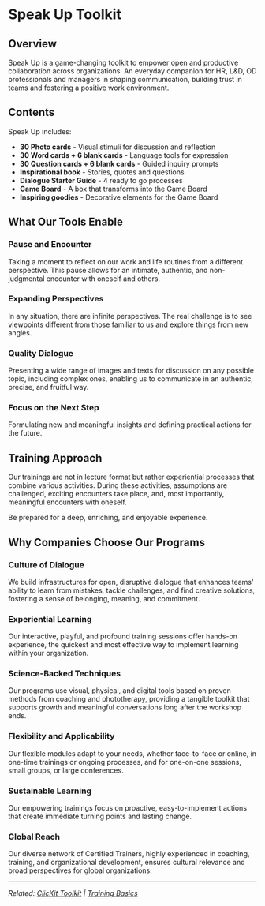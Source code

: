 # Speak Up Toolkit

## Overview

Speak Up is a game-changing toolkit to empower open and productive collaboration across organizations. An everyday companion for HR, L&D, OD professionals and managers in shaping communication, building trust in teams and fostering a positive work environment.

## Contents

Speak Up includes:

- **30 Photo cards** - Visual stimuli for discussion and reflection
- **30 Word cards + 6 blank cards** - Language tools for expression
- **30 Question cards + 6 blank cards** - Guided inquiry prompts
- **Inspirational book** - Stories, quotes and questions
- **Dialogue Starter Guide** - 4 ready to go processes
- **Game Board** - A box that transforms into the Game Board
- **Inspiring goodies** - Decorative elements for the Game Board

## What Our Tools Enable

### Pause and Encounter
Taking a moment to reflect on our work and life routines from a different perspective. This pause allows for an intimate, authentic, and non-judgmental encounter with oneself and others.

### Expanding Perspectives
In any situation, there are infinite perspectives. The real challenge is to see viewpoints different from those familiar to us and explore things from new angles.

### Quality Dialogue
Presenting a wide range of images and texts for discussion on any possible topic, including complex ones, enabling us to communicate in an authentic, precise, and fruitful way.

### Focus on the Next Step
Formulating new and meaningful insights and defining practical actions for the future.

## Training Approach

Our trainings are not in lecture format but rather experiential processes that combine various activities. During these activities, assumptions are challenged, exciting encounters take place, and, most importantly, meaningful encounters with oneself.

Be prepared for a deep, enriching, and enjoyable experience.

## Why Companies Choose Our Programs

### Culture of Dialogue
We build infrastructures for open, disruptive dialogue that enhances teams' ability to learn from mistakes, tackle challenges, and find creative solutions, fostering a sense of belonging, meaning, and commitment.

### Experiential Learning
Our interactive, playful, and profound training sessions offer hands-on experience, the quickest and most effective way to implement learning within your organization.

### Science-Backed Techniques
Our programs use visual, physical, and digital tools based on proven methods from coaching and phototherapy, providing a tangible toolkit that supports growth and meaningful conversations long after the workshop ends.

### Flexibility and Applicability
Our flexible modules adapt to your needs, whether face-to-face or online, in one-time trainings or ongoing processes, and for one-on-one sessions, small groups, or large conferences.

### Sustainable Learning
Our empowering trainings focus on proactive, easy-to-implement actions that create immediate turning points and lasting change.

### Global Reach
Our diverse network of Certified Trainers, highly experienced in coaching, training, and organizational development, ensures cultural relevance and broad perspectives for global organizations.

---

*Related: [ClicKit Toolkit](clickit-toolkit.md) | [Training Basics](../chapters/chapter-01-training-basics.md)*
